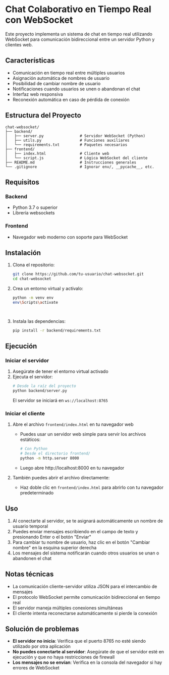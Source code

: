 # Chat Colaborativo en Tiempo Real con WebSocket

Este proyecto implementa un sistema de chat en tiempo real utilizando WebSocket para comunicación bidireccional entre un servidor Python y clientes web.

## Características

- Comunicación en tiempo real entre múltiples usuarios
- Asignación automática de nombres de usuario
- Posibilidad de cambiar nombre de usuario
- Notificaciones cuando usuarios se unen o abandonan el chat
- Interfaz web responsiva
- Reconexión automática en caso de pérdida de conexión

## Estructura del Proyecto

```
chat-websocket/
├── backend/
│   ├── server.py                # Servidor WebSocket (Python)
│   ├── utils.py                 # Funciones auxiliares
│   └── requirements.txt         # Paquetes necesarios
├── frontend/
│   ├── index.html               # Cliente web
│   └── script.js                # Lógica WebSocket del cliente
├── README.md                    # Instrucciones generales
└── .gitignore                   # Ignorar env/, __pycache__, etc.
```

## Requisitos

### Backend
- Python 3.7 o superior
- Librería websockets

### Frontend
- Navegador web moderno con soporte para WebSocket

## Instalación

1. Clona el repositorio:
   ```bash
   git clone https://github.com/tu-usuario/chat-websocket.git
   cd chat-websocket
   ```

2. Crea un entorno virtual y actívalo:
   ```bash
   python -m venv env
   env\Scripts\activate
   
  

3. Instala las dependencias:
   ```bash
   pip install -r backend/requirements.txt
   ```

## Ejecución

### Iniciar el servidor

1. Asegúrate de tener el entorno virtual activado
2. Ejecuta el servidor:
   ```bash
   # Desde la raíz del proyecto
   python backend/server.py
   ```
   El servidor se iniciará en `ws://localhost:8765`

### Iniciar el cliente

1. Abre el archivo `frontend/index.html` en tu navegador web
   - Puedes usar un servidor web simple para servir los archivos estáticos:
     ```bash
     # Con Python
     # Desde el directorio frontend/
     python -m http.server 8000
     ```
   - Luego abre http://localhost:8000 en tu navegador

2. También puedes abrir el archivo directamente:
   - Haz doble clic en `frontend/index.html` para abrirlo con tu navegador predeterminado

## Uso

1. Al conectarte al servidor, se te asignará automáticamente un nombre de usuario temporal
2. Puedes enviar mensajes escribiendo en el campo de texto y presionando Enter o el botón "Enviar"
3. Para cambiar tu nombre de usuario, haz clic en el botón "Cambiar nombre" en la esquina superior derecha
4. Los mensajes del sistema notificarán cuando otros usuarios se unan o abandonen el chat

## Notas técnicas

- La comunicación cliente-servidor utiliza JSON para el intercambio de mensajes
- El protocolo WebSocket permite comunicación bidireccional en tiempo real
- El servidor maneja múltiples conexiones simultáneas
- El cliente intenta reconectarse automáticamente si pierde la conexión

## Solución de problemas

- **El servidor no inicia**: Verifica que el puerto 8765 no esté siendo utilizado por otra aplicación
- **No puedes conectarte al servidor**: Asegúrate de que el servidor esté en ejecución y que no haya restricciones de firewall
- **Los mensajes no se envían**: Verifica en la consola del navegador si hay errores de WebSocket
